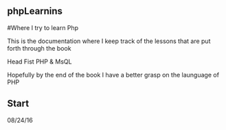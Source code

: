 ## phpLearnins
#Where I try to learn Php

This is the documentation where I keep track of the lessons that are put forth through the book 

Head Fist PHP & MsQL

Hopefully by the end of the book I have a better grasp on the launguage of PHP

## Start ##

08/24/16
